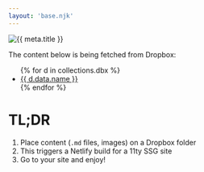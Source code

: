 ```yaml
---
layout: 'base.njk'
---
```


![{{ meta.title }}](/img/logos.svg)

The content below is being fetched from Dropbox:

<div class="dbx-contents">
<ul>
{% for d in collections.dbx %}
<li><a href="{{d.url}}">{{ d.data.name }}</a></li>
{% endfor %}
</ul>
</div>

# TL;DR

1. Place content (`.md` files, images) on a Dropbox folder
2. This triggers a Netlify build for a 11ty SSG site
3. Go to your site and enjoy!
